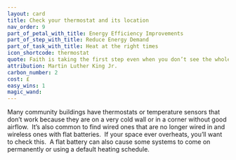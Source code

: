 ```yaml
---
layout: card
title: Check your thermostat and its location
nav_order: 9
part_of_petal_with_title: Energy Efficiency Improvements
part_of_step_with_title: Reduce Energy Demand
part_of_task_with_title: Heat at the right times
icon_shortcode: thermostat
quote: Faith is taking the first step even when you don’t see the whole staircase.  
attribution: Martin Luther King Jr.
carbon_number: 2
cost: £
easy_wins: 1
magic_wand: 
---
```


<p>Many community buildings have thermostats or temperature sensors that don’t work because they are on a very cold wall or in a corner without good airflow.  It’s also common to find wired ones that are no longer wired in and wireless ones with flat batteries.  If your space ever overheats, you’ll want to check this.  A flat battery can also cause some systems to come on permanently or using a default heating schedule.</p> 
